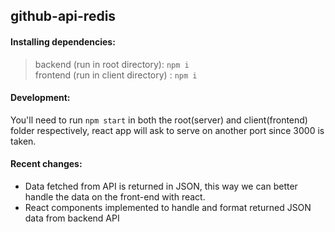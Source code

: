 ## github-api-redis
#### Installing dependencies:  
> backend (run in root directory): `npm i`  
> frontend (run in client directory) : `npm i`

#### Development:  

You'll need to run `npm start` in both the root(server) and client(frontend) folder respectively, 
react app will ask to serve on another port since 3000 is taken.  

#### Recent changes:
- Data fetched from API is returned in JSON, this way we can better handle the data on the front-end with react.
- React components implemented to handle and format returned JSON data from backend API
